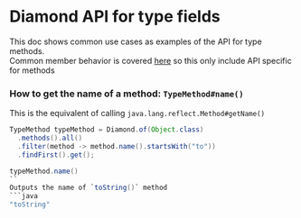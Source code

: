 # Diamond API for type fields
This doc shows common use cases as examples of the API for type methods.  
Common member behavior is covered [here](members_api_guide.md) so this only
include API specific for methods

### How to get the name of a method: `TypeMethod#name()` 
This is the equivalent of calling `java.lang.reflect.Method#getName()`
```java
TypeMethod typeMethod = Diamond.of(Object.class)
  .methods().all()
  .filter(method -> method.name().startsWith("to"))
  .findFirst().get();

typeMethod.name()
``
Outputs the name of `toString()` method
```java
"toString"
```
